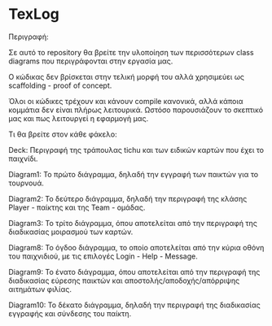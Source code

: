 # TexLog

Περιγραφή:

Σε αυτό το repository θα βρείτε την υλοποίηση των περισσότερων class diagrams που περιγράφονται στην εργασία μας.

Ο κώδικας δεν βρίσκεται στην τελική μορφή του αλλά χρησιμεύει ως scaffolding - proof of concept.

Όλοι οι κώδικες τρέχουν και κάνουν compile κανονικά, αλλά κάποια κομμάτια δεν είναι πλήρως λειτουρικά. Ωστόσο παρουσιάζουν το σκεπτικό μας και πως λειτουργεί η εφαρμογή μας.

Τι θα βρείτε στον κάθε φάκελο:

Deck: Περιγραφή της τράπουλας tichu και των ειδικών καρτών που έχει το παιχνίδι.

Diagram1: Το πρώτο διάγραμμα, δηλαδή την εγγραφή των παικτών για το τουρνουά.

Diagram2: Το δεύτερο διάγραμμα, δηλαδή την περιγραφή της κλάσης Player - παίκτης και της Team - ομάδας.

Diagram3: Το τρίτο διάγραμμα, όπου αποτελείται από την περιγραφή της διαδικασίας μοιρασμού των καρτών.

Diagram8: Το όγδοο διάγραμμα, το οποίο αποτελείται από την κύρια οθόνη του παιχνιδιού, με τις επιλογές Login - Help - Message.

Diagram9: Το ένατο διάγραμμα, όπου αποτελείται από την περιγραφή της διαδικασίας εύρεσης παικτών και αποστολής/αποδοχής/απόρριψης αιτημάτων φιλίας.

Diagram10: Το δέκατο διάγραμμα, δηλαδή την περιγραφή της διαδικασίας εγγραφής και σύνδεσης του παίκτη.
